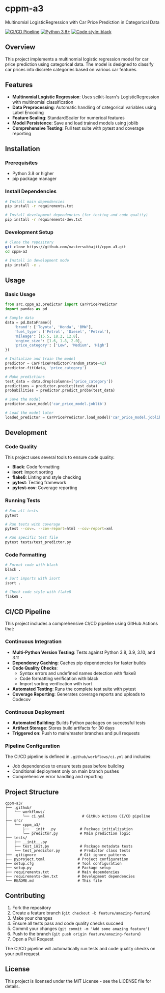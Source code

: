 # cppm-a3
Multinomial LogisticRegression with Car Price Prediction in Categorical Data

[![CI/CD Pipeline](https://github.com/mastersubhajit/cppm-a3/actions/workflows/ci.yml/badge.svg)](https://github.com/mastersubhajit/cppm-a3/actions/workflows/ci.yml)
[![Python 3.8+](https://img.shields.io/badge/python-3.8+-blue.svg)](https://www.python.org/downloads/)
[![Code style: black](https://img.shields.io/badge/code%20style-black-000000.svg)](https://github.com/psf/black)

## Overview

This project implements a multinomial logistic regression model for car price prediction using categorical data. The model is designed to classify car prices into discrete categories based on various car features.

## Features

- **Multinomial Logistic Regression**: Uses scikit-learn's LogisticRegression with multinomial classification
- **Data Preprocessing**: Automatic handling of categorical variables using Label Encoding
- **Feature Scaling**: StandardScaler for numerical features
- **Model Persistence**: Save and load trained models using joblib
- **Comprehensive Testing**: Full test suite with pytest and coverage reporting

## Installation

### Prerequisites

- Python 3.8 or higher
- pip package manager

### Install Dependencies

```bash
# Install main dependencies
pip install -r requirements.txt

# Install development dependencies (for testing and code quality)
pip install -r requirements-dev.txt
```

### Development Setup

```bash
# Clone the repository
git clone https://github.com/mastersubhajit/cppm-a3.git
cd cppm-a3

# Install in development mode
pip install -e .
```

## Usage

### Basic Usage

```python
from src.cppm_a3.predictor import CarPricePredictor
import pandas as pd

# Sample data
data = pd.DataFrame({
    'brand': ['Toyota', 'Honda', 'BMW'],
    'fuel_type': ['Petrol', 'Diesel', 'Petrol'],
    'mileage': [15.5, 18.2, 12.8],
    'engine_size': [1.6, 1.8, 2.0],
    'price_category': ['Low', 'Medium', 'High']
})

# Initialize and train the model
predictor = CarPricePredictor(random_state=42)
predictor.fit(data, 'price_category')

# Make predictions
test_data = data.drop(columns=['price_category'])
predictions = predictor.predict(test_data)
probabilities = predictor.predict_proba(test_data)

# Save the model
predictor.save_model('car_price_model.joblib')

# Load the model later
loaded_predictor = CarPricePredictor.load_model('car_price_model.joblib')
```

## Development

### Code Quality

This project uses several tools to ensure code quality:

- **Black**: Code formatting
- **isort**: Import sorting
- **flake8**: Linting and style checking
- **pytest**: Testing framework
- **pytest-cov**: Coverage reporting

### Running Tests

```bash
# Run all tests
pytest

# Run tests with coverage
pytest --cov=. --cov-report=html --cov-report=xml

# Run specific test file
pytest tests/test_predictor.py
```

### Code Formatting

```bash
# Format code with black
black .

# Sort imports with isort
isort .

# Check code style with flake8
flake8 .
```

## CI/CD Pipeline

This project includes a comprehensive CI/CD pipeline using GitHub Actions that:

### Continuous Integration
- **Multi-Python Version Testing**: Tests against Python 3.8, 3.9, 3.10, and 3.11
- **Dependency Caching**: Caches pip dependencies for faster builds
- **Code Quality Checks**:
  - Syntax errors and undefined names detection with flake8
  - Code formatting verification with black
  - Import sorting verification with isort
- **Automated Testing**: Runs the complete test suite with pytest
- **Coverage Reporting**: Generates coverage reports and uploads to Codecov

### Continuous Deployment
- **Automated Building**: Builds Python packages on successful tests
- **Artifact Storage**: Stores build artifacts for 30 days
- **Triggered on**: Push to main/master branches and pull requests

### Pipeline Configuration
The CI/CD pipeline is defined in `.github/workflows/ci.yml` and includes:
- Job dependencies to ensure tests pass before building
- Conditional deployment only on main branch pushes
- Comprehensive error handling and reporting

## Project Structure

```
cppm-a3/
├── .github/
│   └── workflows/
│       └── ci.yml                 # GitHub Actions CI/CD pipeline
├── src/
│   └── cppm_a3/
│       ├── __init__.py           # Package initialization
│       └── predictor.py          # Main prediction logic
├── tests/
│   ├── __init__.py
│   ├── test_init.py              # Package metadata tests
│   └── test_predictor.py         # Predictor class tests
├── .gitignore                    # Git ignore patterns
├── pyproject.toml               # Project configuration
├── setup.cfg                    # Tool configuration
├── setup.py                     # Package setup
├── requirements.txt             # Main dependencies
├── requirements-dev.txt         # Development dependencies
└── README.md                    # This file
```

## Contributing

1. Fork the repository
2. Create a feature branch (`git checkout -b feature/amazing-feature`)
3. Make your changes
4. Ensure all tests pass and code quality checks succeed
5. Commit your changes (`git commit -m 'Add some amazing feature'`)
6. Push to the branch (`git push origin feature/amazing-feature`)
7. Open a Pull Request

The CI/CD pipeline will automatically run tests and code quality checks on your pull request.

## License

This project is licensed under the MIT License - see the LICENSE file for details.
